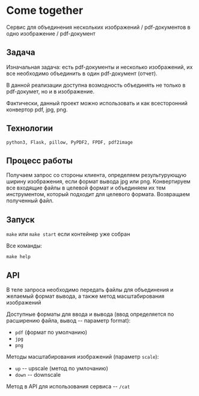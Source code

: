 # Come together

Сервис для объединения нескольких изображений / pdf-документов в одно изображение / pdf-документ

## Задача

Изначальная задача: есть pdf-документы и несколько изображений, их все необходимо объединить в один pdf-документ (отчет).

В данной реализации доступна возмодность объединять не только в pdf-докумет, но и в изображение.

Фактически, данный проект можно использовать и как всесторонний конвертор pdf, jpg, png.

## Технологии

`python3, Flask, pillow, PyPDF2, FPDF, pdf2image`

## Процесс работы

Получаем запрос со стороны клиента, определяем результурующую ширину изображения, если формат вывода jpg или png. Конвертируем все входящие файлы в целевой формат и объединяем их тем инструментом, который подходит для целевого формата. Возвращаем полученный файл.

## Запуск

`make` или `make start` если контейнер уже собран

Все команды:

`make help`

## API

В теле запроса необходимо передать файлы для объединения и желаемый формат вывода, а также метод масштабирования изображений

Доступные форматы для ввода и вывода (ввод определяется по расширению файла, вывод -- параметр format):
- `pdf` (формат по умолчанию)
- `jpg`
- `png`

Методы масштабирования изображений (параметр `scale`):
- `up` -- upscale (метод по умлочанию)
- `down` -- downscale

Метод в API для использования сервиса -- `/cat`
